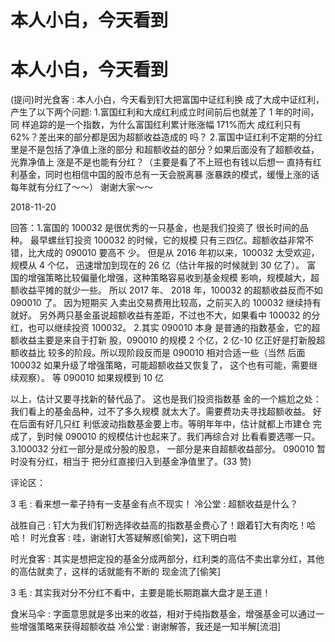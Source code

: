 # 本人小白，今天看到

# 本人小白，今天看到

(提问)时光食客 : 本人小白，今天看到钉大把富国中证红利换 成了大成中证红利，产生了以下两个问题: 1.富国红利和大成红利成立时间前后也就差了 1 年的时间，同 样追踪的是一个指数，为什么富国红利累计账涨幅 171%而大 成红利只有 62%？差出来的部分都是因为超额收益造成的 吗？ 2.富国中证红利不定期的分红里是不是包括了净值上涨的部分 和超额收益的部分？如果后面没有了超额收益，光靠净值上 涨是不是也能有分红？（主要是看了不上班也有钱以后想一 直持有红利基金，同时也相信中国的股市总有一天会脱离暴 涨暴跌的模式，缓慢上涨的话每年就有分红了～～） 谢谢大家～～

2018-11-20

回答：1.富国的 100032 是很优秀的一只基金，也是我们投资了 很长时间的品种。 最早螺丝钉投资 100032 的时候，它的规模 只有三四亿。超额收益非常不错，比大成的 090010 要高不 少。 但是从 2016 年初以来，100032 太受欢迎，规模从 4 个亿， 迅速增加到现在的 26 亿（估计年报的时候就到 30 亿了）。 富 国的增强策略比较偏量化增强，这种策略容易收到基金规模 影响，规模越大，超额收益平摊的就少一些。 所以 2017 年、 2018 年，100032 的超额收益反而不如 090010 了。 因为短期买 入卖出交易费用比较高，之前买入的 100032 继续持有就好。 另外两只基金虽说超额收益有差距，不过也不大，如果看中 100032 的分红，也可以继续投资 100032。 2.其实 090010 本身 是普通的指数基金，它的超额收益主要是来自于打新 股，090010 的规模 2 个亿，2 亿-10 亿正好是打新股超额收益比 较多的阶段。所以现阶段反而是 090010 相对合适一些（当然 后面 100032 如果升级了增强策略，可能超额收益又恢复了， 这个也有可能，需要继续观察）。 等 090010 如果规模到 10 亿

以上，估计又要寻找新的替代品了。 这也是我们投资指数基 金的一个尴尬之处：我们看上的基金品种，过不了多久规模 就太大了。需要费功夫寻找超额收益。 好在后面有好几只红 利低波动指数基金要上市。等明年年中，估计就都上市建仓 完成了，到时候 090010 的规模估计也起来了。我们再综合对 比看看要选哪一只。 3.100032 分红一部分是成分股的股息， 一部分是来自超额收益部分。 090010 暂时没有分红，相当于 把分红直接归入到基金净值里了。(33 赞)

评论区：

3 毛 : 看来想一辈子持有一支基金有点不现实！ 冷公堂 : 超额收益是什么？

战胜自己 : 钉大为我们钉粉选择收益高的指数基金费心了！跟着钉大有肉吃！哈哈！ 时光食客 : 哇，谢谢钉大答疑解惑[偷笑]，这下明白啦

时光食客 : 其实是想把定投的基金分成两部分，红利类的高估不卖出拿分红，其他的高估就卖了，这样的话就能有不断的 现金流了[偷笑]

3 毛 : 其实我对分不分红不看中，主要是能长期跑赢大盘才是王道！

食米马伞 : 字面意思就是多出来的收益，相对于纯指数基金，增强基金可以通过一些增强策略来获得超额收益 冷公堂 : 谢谢解答，我还是一知半解[流泪]